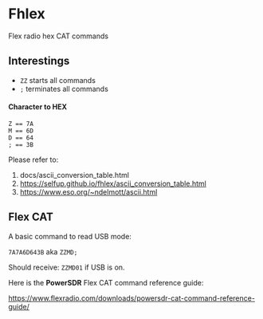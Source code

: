 # Fhlex

Flex radio hex CAT commands

## Interestings

- `ZZ` starts all commands
- `;` terminates all commands

#### Character to HEX

```
Z == 7A
M == 6D
D == 64
; == 3B
```

Please refer to:

1. docs/ascii_conversion_table.html
1. https://selfup.github.io/fhlex/ascii_conversion_table.html
1. https://www.eso.org/~ndelmott/ascii.html

## Flex CAT

A basic command to read USB mode:

`7A7A6D643B` aka `ZZMD;`

Should receive: `ZZMD01` if USB is on.

Here is the **PowerSDR** Flex CAT command reference guide:

https://www.flexradio.com/downloads/powersdr-cat-command-reference-guide/
